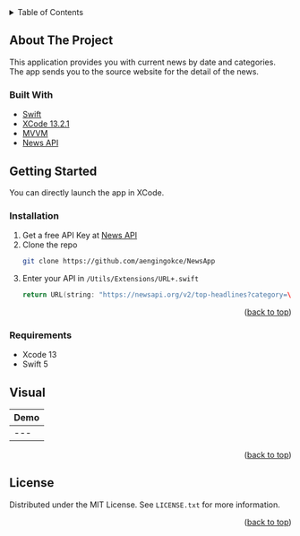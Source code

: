 <!-- TABLE OF CONTENTS -->
<details>
  <summary>Table of Contents</summary>
  <ol>
    <li>
      <a href="#about-the-project">About The Project</a>
      <ul>
        <li><a href="#built-with">Built With</a></li>
      </ul>
    </li>
    <li>
      <a href="#getting-started">Getting Started</a>
      <ul>
        <li><a href="#prerequisites">Prerequisites</a></li>
        <li><a href="#installation">Installation</a></li>
      </ul>
    </li>
    <li><a href="#usage">Usage</a></li>
    <li><a href="#license">License</a></li>
  </ol>
</details>



## About The Project

This application provides you with current news by date and categories. The app sends you to the source website for the detail of the news.

### Built With
* [Swift](https://developer.apple.com/swift/)
* [XCode 13.2.1](https://developer.apple.com/xcode/)
* [MVVM](https://en.wikipedia.org/wiki/Model%E2%80%93view%E2%80%93viewmodel)
* [News API](https://newsapi.org/)

## Getting Started

You can directly launch the app in XCode.

### Installation

1. Get a free API Key at [News API](https://newsapi.org/)
2. Clone the repo
   ```sh
   git clone https://github.com/aengingokce/NewsApp
   ```
3. Enter your API in `/Utils/Extensions/URL+.swift`
   ```swift
   return URL(string: "https://newsapi.org/v2/top-headlines?category=\(category)&country=tr&apiKey=YOUR_API_KEY")!;
   ```

<p align="right">(<a href="#top">back to top</a>)</p>

### Requirements

* Xcode 13
* Swift 5

## Visual
| Demo |  
| --- | 
| --- | 

<p align="right">(<a href="#top">back to top</a>)</p>


## License

Distributed under the MIT License. See `LICENSE.txt` for more information.

<p align="right">(<a href="#top">back to top</a>)</p>
